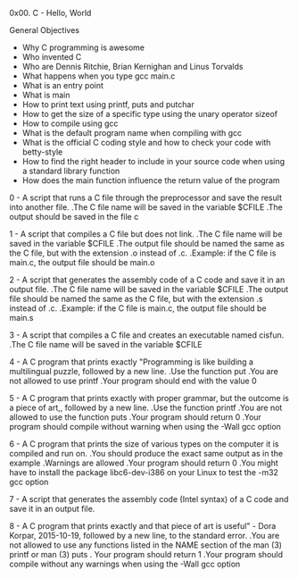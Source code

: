 0x00. C - Hello, World

General Objectives

* Why C programming is awesome
* Who invented C
* Who are Dennis Ritchie, Brian Kernighan and Linus Torvalds
* What happens when you type gcc main.c
* What is an entry point
* What is main
* How to print text using printf, puts and putchar
* How to get the size of a specific type using the unary operator sizeof
* How to compile using gcc
* What is the default program name when compiling with gcc
* What is the official C coding style and how to check your code with betty-style
* How to find the right header to include in your source code when using a standard library function
* How does the main function influence the return value of the program

0 - A script that runs a C file through the preprocessor and save the result into another file.
    .The C file name will be saved in the variable $CFILE
    .The output should be saved in the file c

1 - A script that compiles a C file but does not link.
    .The C file name will be saved in the variable $CFILE
    .The output file should be named the same as the C file, but with the extension .o instead of .c.
    .Example: if the C file is main.c, the output file should be main.o

2 - A script that generates the assembly code of a C code and save it in an output file.
    .The C file name will be saved in the variable $CFILE
    .The output file should be named the same as the C file, but with the extension .s instead of .c.
    .Example: if the C file is main.c, the output file should be main.s

3 - A script that compiles a C file and creates an executable named cisfun.
    .The C file name will be saved in the variable $CFILE

4 - A C program that prints exactly "Programming is like building a multilingual puzzle, followed by a new line.
    .Use the function put
    .You are not allowed to use printf
    .Your program should end with the value 0

5 - A C program that prints exactly with proper grammar, but the outcome is a piece of art,, followed by a new line.
    .Use the function printf
    .You are not allowed to use the function puts
    .Your program should return 0
    .Your program should compile without warning when using the -Wall gcc option

6 - A C program that prints the size of various types on the computer it is compiled and run on.
    .You should produce the exact same output as in the example
    .Warnings are allowed
    .Your program should return 0
    .You might have to install the package libc6-dev-i386 on your Linux to test the -m32 gcc option

7 - A script that generates the assembly code (Intel syntax) of a C code and save it in an output file.

8 - A C program that prints exactly and that piece of art is useful" - Dora Korpar, 2015-10-19, followed by a new line, to the standard error.
    .You are not allowed to use any functions listed in the NAME section of the man (3) printf or man (3) puts
    . Your program should return 1
    .Your program should compile without any warnings when using the -Wall gcc option
